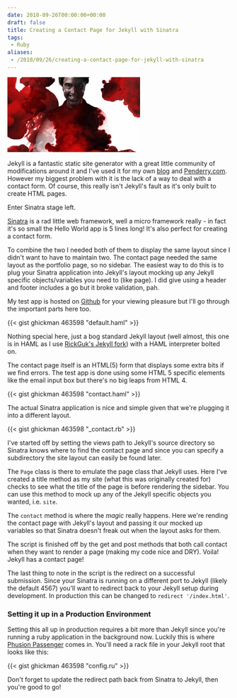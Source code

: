 ```yaml
---
date: 2010-09-26T00:00:00+00:00
draft: false
title: Creating a Contact Page for Jekyll with Sinatra
tags:
 - Ruby
aliases:
 - /2010/09/26/creating-a-contact-page-for-jekyll-with-sinatra
---
```


![James Nesbitt in Jekyll](./jekyll.jpg)

Jekyll is a fantastic static site generator with a great little community of modifications around it and I've used it for my own [blog](https://ghickman.co.uk) and [Penderry.com](https://penderry.com). However my biggest problem with it is the lack of a way to deal with a contact form. Of course, this really isn't Jekyll's fault as it's only built to create HTML pages.

Enter Sinatra stage left.

[Sinatra](https://www.sinatrarb.com/) is a rad little web framework, well a micro framework really - in fact it's so small the Hello World app is 5 lines long! It's also perfect for creating a contact form.

To combine the two I needed both of them to display the same layout since I didn't want to have to maintain two. The contact page needed the same layout as the portfolio page, so no sidebar. The easiest way to do this is to plug your Sinatra application into Jekyll's layout mocking up any Jekyll specific objects/variables you need to (like page). I did give using a header and footer includes a go but it broke validation, pah.

My test app is hosted on [Github](https://github.com/ghickman/jekyll_contact) for your viewing pleasure but I'll go through the important parts here too.

{{< gist ghickman 463598 "default.haml" >}}

Nothing special here, just a bog standard Jekyll layout (well almost, this one is in HAML as I use [RickGuk's Jekyll fork](https://github.com/richguk/jekyll)) with a HAML interpreter bolted on.

The contact page itself is an HTML(5) form that displays some extra bits if we find errors. The test app is done using some HTML 5 specific elements like the email input box but there's no big leaps from HTML 4.

{{< gist ghickman 463598 "contact.haml" >}}

The actual Sinatra application is nice and simple given that we're plugging it into a different layout.

{{< gist ghickman 463598 "_contact.rb" >}}

I've started off by setting the views path to Jekyll's source directory so Sinatra knows where to find the contact page and since you can specify a subdirectory the site layout can easily be found later.

The `Page` class is there to emulate the page class that Jekyll uses. Here I've created a title method as my site (what this was originally created for) checks to see what the title of the page is before rendering the sidebar. You can use this method to mock up any of the Jekyll specific objects you wanted, i.e. `site`.

The `contact` method is where the _magic_ really happens. Here we're rending the contact page with Jekyll's layout and passing it our mocked up variables so that Sinatra doesn't freak out when the layout asks for them.

The script is finished off by the get and post methods that both call contact when they want to render a page (making my code nice and DRY). Voila! Jekyll has a contact page!

The last thing to note in the script is the redirect on a successful submission. Since your Sinatra is running on a different port to Jekyll (likely the default 4567) you'll want to redirect back to your Jekyll setup during development. In production this can be changed to `redirect '/index.html'`.

### Setting it up in a Production Environment
Setting this all up in production requires a bit more than Jekyll since you're running a ruby application in the background now. Luckily this is where [Phusion Passenger](https://www.modrails.com/) comes in. You'll need a rack file in your Jekyll root that looks like this:

{{< gist ghickman 463598 "config.ru" >}}

Don't forget to update the redirect path back from Sinatra to Jekyll, then you're good to go!
